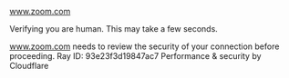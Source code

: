 www.zoom.com

Verifying you are human. This may take a few seconds.

www.zoom.com needs to review the security of your connection before proceeding.
Ray ID: 93e23f3d19847ac7
Performance & security by Cloudflare